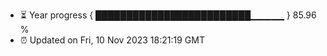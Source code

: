 - ⏳ Year progress { █████████████████████████▁▁▁▁▁ } 85.96 %
- ⏰ Updated on Fri, 10 Nov 2023 18:21:19 GMT

